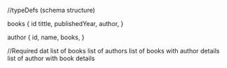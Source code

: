 
//typeDefs (schema structure)

books {
    id
    tittle,
    publishedYear,
    author,
}

author {
    id,
    name,
    books,
}

//Required dat
list of books
list of authors
list of books with author details
list of author with book details